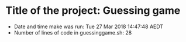 # Title of the project: Guessing game
- Date and time make was run:
Tue 27 Mar 2018 14:47:48 AEDT
- Number of lines of code in guessinggame.sh:
28
